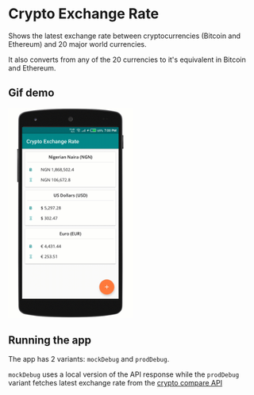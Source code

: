 # Crypto Exchange Rate
Shows the latest exchange rate between cryptocurrencies (Bitcoin and Ethereum) and 20 major world currencies.

It also converts from any of the 20 currencies to it's equivalent in Bitcoin and Ethereum.

## Gif demo
<img src="demo/demo.gif" alt="gif demo" width=250>

## Running the app
The app has 2 variants: ```mockDebug``` and ```prodDebug```. 

```mockDebug``` uses a local version of the API response while the ```prodDebug``` variant fetches latest exchange rate from the [crypto compare API](https://min-api.cryptocompare.com/)

